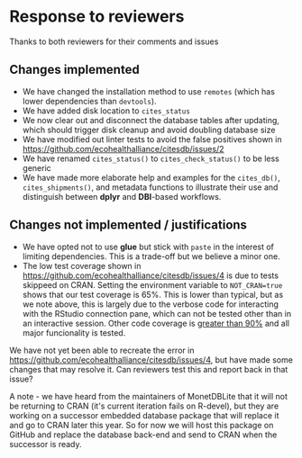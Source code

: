 # Response to reviewers

Thanks to both reviewers for their comments and issues


## Changes implemented

- We have changed the installation method to use `remotes` (which has lower
  dependencies than `devtools`).
- We have added disk location to `cites_status`
- We now clear out and disconnect the database tables after updating, which
  should trigger disk cleanup and avoid doubling database size
- We have modified out linter tests to avoid the false positives shown in
  https://github.com/ecohealthalliance/citesdb/issues/2
- We have renamed `cites_status()` to `cites_check_status()` to be less generic
- We have made more elaborate help and examples for the `cites_db()`, 
  `cites_shipments()`, and metadata functions to illustrate their use and
  distinguish between **dplyr** and **DBI**-based workflows.


## Changes not implemented / justifications

- We have opted not to use **glue** but stick with `paste` in the interest of
  limiting dependencies.  This is a trade-off but we believe a minor one.
- The low test coverage shown in https://github.com/ecohealthalliance/citesdb/issues/4
  is due to tests skippeed on CRAN.  Setting the environment variable to 
  `NOT_CRAN=true` shows that our test coverage is 65%.  This is lower than
  typical, but as we note above, this is largely due to the verbose code
  for interacting with the RStudio connection pane, which can not be
  tested other than in an interactive session. Other code coverage is 
  [greater than 90%](https://codecov.io/gh/ecohealthalliance/citesdb/tree/master/R)
  and all major funcionality is tested.
  
We have not yet been able to recreate the error in
https://github.com/ecohealthalliance/citesdb/issues/4, but have made some
changes that may resolve it.  Can reviewers test this and report back in that
issue?

A note - we have heard from the maintainers of MonetDBLite that it will not be
returning to CRAN (it's current iteration fails on R-devel), but they are
working on a successor embedded database package that will replace it and go
to CRAN later this year. So for now we will host this package on GitHub and
replace the database back-end and send to CRAN when the successor is ready.
